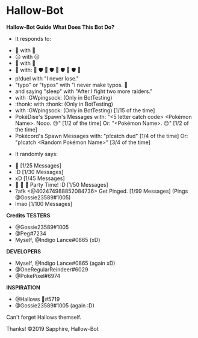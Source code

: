# Hallow-Bot
**Hallow-Bot Guide**
__What Does This Bot Do?__
* It responds to:
- 👀 with 👀
- 😐 with 😐
- 🎉 with 🎉
- 🔫 with:
🚫 🛡 🚫
🛡 🐁 🛡
🚫 🛡 🚫
- p!duel with "I never lose."
- "typo" or "typos" with "I never make typos. 😤
- <Pinging the Bot> and saying "sleep" with "After I fight two more raiders."
- <Pinging the Bot> with :GWpingsock: (Only in BotTesting)
- :thonk: with :thonk: (Only in BotTesting)
- <Pinging The Actual Hallows> with :GWpingsock: (Only in BotTesting) [1/15 of the time]
- PokéDise's Spawn's Messages with:
"<5 letter catch code> <Pokémon Name>.
 Nooo. 😢"
[1/2 of the time]
Or:
"<Pokémon Name>. 😒"
[1/2 of the time]
- Pokécord's Spawn Messages with:
"p!catch dud"
[1/4 of the time]
Or:
"p!catch <Random Pokémon Name>"
[3/4 of the time]

* It randomly says:
- 👀 [1/25 Messages]
- :D [1/30 Messages]
- xD [1/45 Messages]
- 🍾 🐁 🍹 Party Time! :D [1/50 Messages]
- ?afk <@402474988852084736> Get Pinged. [1/99 Messages] (Pings @Gossie23589#1005)
- lmao [1/100 Messages]

__**Credits**__
**TESTERS**
- @Gossie23589#1005
- @Peg#7234 
- Myself, @Indigo Lance#0865 (xD)

**DEVELOPERS**
- Myself, @Indigo Lance#0865 (again xD)
- @OneRegularReindeer#6029 
- @PokePixel#6974 

**INSPIRATION**
- @Hallows 🎵#5719 
- @Gossie23589#1005 (again :D)

Can't forget Hallows themself.

Thanks! ©2019 Sapphire, Hallow-Bot
